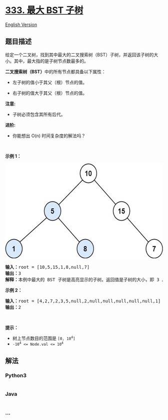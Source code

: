 # [333. 最大 BST 子树](https://leetcode-cn.com/problems/largest-bst-subtree)

[English Version](/solution/0300-0399/0333.Largest%20BST%20Subtree/README_EN.md)

## 题目描述

<!-- 这里写题目描述 -->

<p>给定一个二叉树，找到其中最大的二叉搜索树（BST）子树，并返回该子树的大小。其中，最大指的是子树节点数最多的。</p>

<p><strong>二叉搜索树（BST）</strong>中的所有节点都具备以下属性：</p>

<ul>
	<li>
	<p class="MachineTrans-lang-zh-CN">左子树的值小于其父（根）节点的值。</p>
	</li>
	<li>
	<p class="MachineTrans-lang-zh-CN">右子树的值大于其父（根）节点的值。</p>
	</li>
</ul>

<p><strong>注意:</strong></p>

<ul>
	<li>子树必须包含其所有后代。</li>
</ul>

<p><strong>进阶:</strong></p>

<ul>
	<li>你能想出 O(n) 时间复杂度的解法吗？</li>
</ul>

<p> </p>

<p><strong>示例 1：</strong></p>

<p><strong><img alt="" src="/solution/0300-0399/0333.Largest BST Subtree/images/tmp.jpg" style="width: 571px; height: 302px;" /></strong></p>

<pre>
<strong>输入：</strong>root = [10,5,15,1,8,null,7]
<strong>输出：</strong>3
<strong>解释：</strong>本例中最大的 BST 子树是高亮显示的子树。返回值是子树的大小，即 3 。</pre>

<p><strong>示例 2：</strong></p>

<pre>
<strong>输入：</strong>root = [4,2,7,2,3,5,null,2,null,null,null,null,null,1]
<strong>输出：</strong>2
</pre>

<p> </p>

<p><strong>提示：</strong></p>

<ul>
	<li>树上节点数目的范围是 <code>[0, 10<sup>4</sup>]</code></li>
	<li><code>-10<sup>4</sup> <= Node.val <= 10<sup>4</sup></code></li>
</ul>


## 解法

<!-- 这里可写通用的实现逻辑 -->

<!-- tabs:start -->

### **Python3**

<!-- 这里可写当前语言的特殊实现逻辑 -->

```python

```

### **Java**

<!-- 这里可写当前语言的特殊实现逻辑 -->

```java

```

### **...**

```

```

<!-- tabs:end -->
